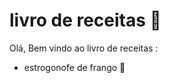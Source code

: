 # livro de receitas :book:

Olá, Bem vindo ao livro de receitas :

- estrogonofe de frango :chicken:

  

